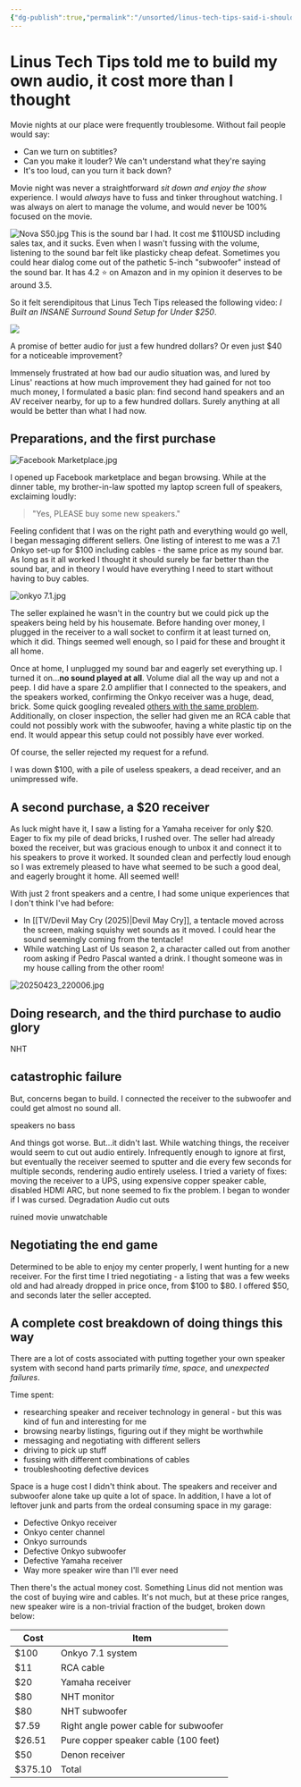 ```yaml
---
{"dg-publish":true,"permalink":"/unsorted/linus-tech-tips-said-i-should-build-my-own-home-theatre/","updated":"2025-08-01T19:24:22.161-07:00"}
---
```


# Linus Tech Tips told me to build my own audio, it cost more than I thought

Movie nights at our place were frequently troublesome. Without fail people would say:
- Can we turn on subtitles?
- Can you make it louder? We can't understand what they're saying
- It's too loud, can you turn it back down?

Movie night was never a straightforward *sit down and enjoy the show* experience. I would *always* have to fuss and tinker throughout watching. I was always on alert to manage the volume, and would never be 100% focused on the movie.


![Nova S50.jpg](/img/user/Embeds/Nova%20S50.jpg)
This is the sound bar I had. It cost me $110USD including sales tax, and it sucks. Even when I wasn't fussing with the volume, listening to the sound bar felt like plasticky cheap defeat. Sometimes you could hear dialog come out of the pathetic 5-inch "subwoofer" instead of the sound bar. It has 4.2 ⭐ on Amazon and in my opinion it deserves to be around 3.5.

So it felt serendipitous that Linus Tech Tips released the following video: *I Built an INSANE Surround Sound Setup for Under $250*.

![](https://www.youtube.com/watch?v=u4LFDPbbSVk&pp=ygUcbGludXMgdGVjaCB0aXBzIGhvbWUgdGhlYXRlcg%3D%3D)

A promise of better audio for just a few hundred dollars? Or even just $40 for a noticeable improvement?

Immensely frustrated at how bad our audio situation was, and lured by Linus' reactions at how much improvement they had gained for not too much money, I formulated a basic plan: find second hand speakers and an AV receiver nearby, for up to a few hundred dollars. Surely anything at all would be better than what I had now.

## Preparations, and the first purchase
 ![Facebook Marketplace.jpg](/img/user/Embeds/Facebook%20Marketplace.jpg)
 
 I opened up Facebook marketplace and began browsing. While at the dinner table, my brother-in-law spotted my laptop screen full of speakers, exclaiming loudly:
 
  > "Yes, PLEASE buy some new speakers."
 
Feeling confident that I was on the right path and everything would go well, I began messaging different sellers. One listing of interest to me was a 7.1 Onkyo set-up for $100 including cables - the same price as my sound bar. As long as it all worked I thought it should surely be far better than the sound bar, and in theory I would have everything I need to start without having to buy cables.

![onkyo 7.1.jpg](/img/user/Embeds/onkyo%207.1.jpg)

The seller explained he wasn't in the country but we could pick up the speakers being held by his housemate. Before handing over money, I plugged in the receiver to a wall socket to confirm it at least turned on, which it did. Things seemed well enough, so I paid for these and brought it all home.

Once at home, I unplugged my sound bar and eagerly set everything up. I turned it on...**no sound played at all**. Volume dial all the way up and not a peep. I did have a spare 2.0 amplifier that I connected to the speakers, and the speakers worked, confirming the Onkyo receiver was a huge, dead, brick. Some quick googling revealed [others with the same problem](https://www.hometheaterforum.com/community/threads/onkyo-ht-r590-no-sound-output-question-regarding-7-1-or-7-2.380775/). Additionally, on closer inspection, the seller had given me an RCA cable that could not possibly work with the subwoofer, having a white plastic tip on the end. It would appear this setup could not possibly have ever worked.

Of course, the seller rejected my request for a refund.

I was down $100, with a pile of useless speakers, a dead receiver, and an unimpressed wife.


## A second purchase, a $20 receiver

As luck might have it, I saw a listing for a Yamaha receiver for only $20. Eager to fix my pile of dead bricks, I rushed over. The seller had already boxed the receiver, but was gracious enough to unbox it and connect it to his speakers to prove it worked. It sounded clean and perfectly loud enough so I was extremely pleased to have what seemed to be such a good deal, and eagerly brought it home. All seemed well!

With just 2 front speakers and a centre, I had some unique experiences that I don't think I've had before:
- In [[TV/Devil May Cry (2025)\|Devil May Cry]], a tentacle moved across the screen, making squishy wet sounds as it moved. I could hear the sound seemingly coming from the tentacle!
- While watching Last of Us season 2, a character called out from another room asking if Pedro Pascal wanted a drink. I thought someone was in my house calling from the other room!

![20250423_220006.jpg](/img/user/Embeds/20250423_220006.jpg)


## Doing research, and the third purchase to audio glory

NHT
## catastrophic failure

But, concerns began to build. I connected the receiver to the subwoofer and could get almost no sound all. 

speakers no bass

And things got worse.
But...it didn't last. While watching things, the receiver would seem to cut out audio entirely. Infrequently enough to ignore at first, but eventually the receiver seemed to sputter and die every few seconds for multiple seconds, rendering audio entirely useless. I tried a variety of fixes: moving the receiver to a UPS, using expensive copper speaker cable, disabled HDMI ARC, but none seemed to fix the problem. I began to wonder if I was cursed.
Degradation
Audio cut outs

ruined movie unwatchable

## Negotiating the end game

Determined to be able to enjoy my center properly, I went hunting for a new receiver. For the first time I tried negotiating - a listing that was a few weeks old and had already dropped in price once, from $100 to $80. I offered $50, and seconds later the seller accepted.


## A complete cost breakdown of doing things this way

There are a lot of costs associated with putting together your own speaker system with second hand parts primarily *time*, *space*, and *unexpected failures*.

Time spent:
- researching speaker and receiver technology in general - but this was kind of fun and interesting for me
- browsing nearby listings, figuring out if they might be worthwhile
- messaging and negotiating with different sellers
- driving to pick up stuff
- fussing with different combinations of cables
- troubleshooting defective devices

Space is a huge cost I didn't think about. The speakers and receiver and subwoofer alone take up quite a lot of space. In addition, I have a lot of leftover junk and parts from the ordeal consuming space in my garage:
- Defective Onkyo receiver
- Onkyo center channel
- Onkyo surrounds
- Defective Onkyo subwoofer
- Defective Yamaha receiver
- Way more speaker wire than I'll ever need

Then there's the actual money cost. Something Linus did not mention was the cost of buying wire and cables. It's not much, but at these price ranges, new speaker wire is a non-trivial fraction of the budget, broken down below:

| Cost    | Item                                  |
| ------- | ------------------------------------- |
| $100    | Onkyo 7.1 system                      |
| $11     | RCA cable                             |
| $20     | Yamaha receiver                       |
| $80     | NHT monitor                           |
| $80     | NHT subwoofer                         |
| $7.59   | Right angle power cable for subwoofer |
| $26.51  | Pure copper speaker cable (100 feet)  |
| $50     | Denon receiver                        |
| $375.10 | Total                                 |


